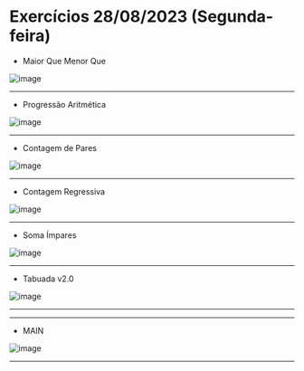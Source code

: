 # Exercícios 28/08/2023 (Segunda-feira)
- Maior Que Menor Que
 
![image](https://github.com/BigBraim/exercicio-28-08/assets/79224234/1d4429a9-a325-4cfb-9cd7-d4cb23139a4f)

*** 

- Progressão Aritmética

![image](https://github.com/BigBraim/exercicio-28-08/assets/79224234/8edf0679-7b85-4412-a00a-353838ba44c6)

***

- Contagem de Pares

![image](https://github.com/BigBraim/exercicio-28-08/assets/79224234/a564269e-c7e0-4820-a1d8-77e31d4c4ef8)

***

- Contagem Regressiva

![image](https://github.com/BigBraim/exercicio-28-08/assets/79224234/185bbcb9-d61a-4880-95ed-b31072ae0ea6)

***

- Soma Ímpares

![image](https://github.com/BigBraim/exercicio-28-08/assets/79224234/4d450b29-bce8-4748-9cb3-d9ede4c830a7)

***

- Tabuada v2.0

![image](https://github.com/BigBraim/exercicio-28-08/assets/79224234/8ede2c38-fd0a-4ac4-9b1f-faa655ea146e)

***
***

- MAIN

![image](https://github.com/BigBraim/exercicio-28-08/assets/79224234/cb9bbb08-22ca-462d-944b-b741495f81c3)

***
